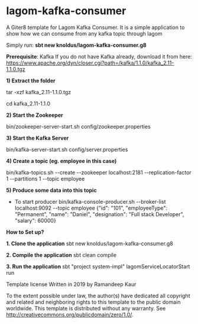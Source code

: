 # lagom-kafka-consumer

A Giter8 template for Lagom Kafka Consumer. It is a simple application to show how we can consume from any kafka topic through lagom

Simply run: **sbt new knoldus/lagom-kafka-consumer.g8**


**Prerequisite**: Kafka
If you do not have Kafka already, download it from here: <https://www.apache.org/dyn/closer.cgi?path=/kafka/1.1.0/kafka_2.11-1.1.0.tgz>

**1) Extract the folder**

tar -xzf kafka_2.11-1.1.0.tgz

cd kafka_2.11-1.1.0

**2) Start the Zookeeper**

bin/zookeeper-server-start.sh config/zookeeper.properties

**3) Start the Kafka Server**

bin/kafka-server-start.sh config/server.properties
 
**4) Create a topic (eg. employee in this case)**

bin/kafka-topics.sh --create --zookeeper localhost:2181 --replication-factor 1 --partitions 1 --topic employee

**5) Produce some data into this topic**

- To start producer
   bin/kafka-console-producer.sh --broker-list localhost:9092 --topic employee 
   {"id": "101", "employeeType": "Permanent", "name": "Daniel", "designation": "Full stack Developer", "salary": 60000}
   

**How to Set up?**

**1. Clone the application**
     sbt new knoldus/lagom-kafka-consumer.g8
   
**2. Compile the application**
      sbt clean compile
      
**3. Run the application**
       sbt "project system-impl" lagomServiceLocatorStart run


Template license
Written in 2019 by Ramandeep Kaur

To the extent possible under law, the author(s) have dedicated all copyright and related and neighboring rights to this template to the public domain worldwide. This template is distributed without any warranty. See http://creativecommons.org/publicdomain/zero/1.0/.
